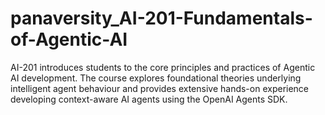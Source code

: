 # panaversity_AI-201-Fundamentals-of-Agentic-AI
AI-201 introduces students to the core principles and practices of Agentic AI development. The course explores foundational theories underlying intelligent agent behaviour and provides extensive hands-on experience developing context-aware AI agents using the OpenAI Agents SDK.
